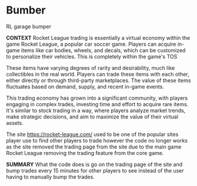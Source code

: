 # Bumber
RL garage bumper

**CONTEXT**
Rocket League trading is essentially a virtual economy within the game Rocket League, a popular car soccer game. Players can acquire in-game items like car bodies, wheels, and decals, which can be customized to personalize their vehicles. This is completely within the game's TOS

These items have varying degrees of rarity and desirability, much like collectibles in the real world. Players can trade these items with each other, either directly or through third-party marketplaces. The value of these items fluctuates based on demand, supply, and recent in-game events.

This trading economy has grown into a significant community, with players engaging in complex trades, investing time and effort to acquire rare items. It's similar to stock trading in a way, where players analyze market trends, make strategic decisions, and aim to maximize the value of their virtual assets.

The site https://rocket-league.com/ used to be one of the popular sites player use to find other players to trade however the code no longer works as the site removed the trading page from the site due to the main game Rocket League removing the trading feature from the core game.

**SUMMARY**
What the code does is go on the trading page of the site and bump trades every 15 minutes for other players to see instead of the user having to manually bump the trades.
